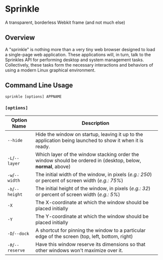 # Sprinkle
A transparent, borderless Webkit frame (and not much else)

## Overview

A "sprinkle" is nothing more than a very tiny web browser designed to load a single-page web application.  These applications will, in turn, talk to the Sprinkles API for performing desktop and system management tasks.  Collectively, these tasks form the necessary interactions and behaviors of using a modern Linux graphical environment.

## Command Line Usage

```
sprinkle [options] APPNAME
```

### `[options]`

| Option Name     | Description                                                                                                                |
| --------------- | -------------------------------------------------------------------------------------------------------------------------- |
| `--hide`        | Hide the window on startup, leaving it up to the application being launched to show it when it is ready.                   |
| `-L`/`--layer`  | Which layer of the window stacking order the window should be ordered in (desktop, below, **normal**, above)               |
| `-w`/`--width`  | The initial width of the window, in pixels (_e.g.: 250_) or percent of screen width (_e.g.: 75%_)                          |
| `-h`/`--height` | The initial height of the window, in pixels (_e.g.: 32_) or percent of screen width (_e.g.: 5%_)                           |
| `-X`            | The X-coordinate at which the window should be placed initially                                                            |
| `-Y`            | The Y-coordinate at which the window should be placed initially                                                            |
| `-D`/`--dock`   | A shortcut for pinning the window to a particular edge of the screen (top, left, bottom, right)                            |
| `-R`/`--reserve`| Have this window reserve its dimensions so that other windows won't maximize over it.                                      |